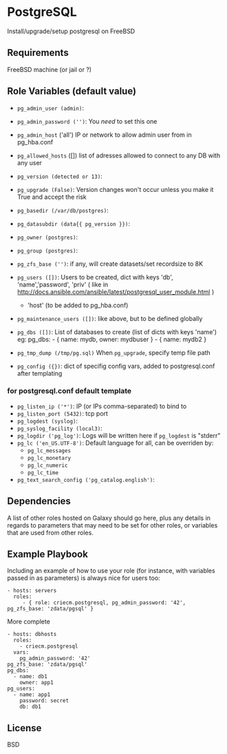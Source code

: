 # PostgreSQL

Install/upgrade/setup postgresql on FreeBSD

## Requirements

FreeBSD machine (or jail or ?)

## Role Variables (default value)

* `pg_admin_user (admin)`:
* `pg_admin_password ('')`:
  You *need* to set this one
* `pg_admin_host` ('all')
  IP or network to allow admin user from in pg_hba.conf
* `pg_allowed_hosts` ([])
  list of adresses allowed to connect to any DB with any user
* `pg_version (detected or 13)`:
* `pg_upgrade (False)`:
  Version changes won't occur unless you make it True and accept the risk
* `pg_basedir (/var/db/postgres)`:
* `pg_datasubdir (data{{ pg_version }})`:
* `pg_owner (postgres)`:
* `pg_group (postgres)`:
* `pg_zfs_base ('')`:
  if any, will create datasets/set recordsize to 8K
* `pg_users ([])`:
  Users to be created, dict with keys 'db', 'name','password', 'priv'
  ( like in http://docs.ansible.com/ansible/latest/postgresql_user_module.html )
  + 'host' (to be added to pg_hba.conf)
* `pg_maintenance_users ([])`:
  like above, but to be defined globally
* `pg_dbs ([])`:
  List of databases to create (list of dicts with keys 'name')
  eg:
    pg_dbs:
      - { name: mydb, owner: mydbuser }
      - { name: mydb2 }
* `pg_tmp_dump (/tmp/pg.sql)`
  When `pg_upgrade`, specify temp file path

* `pg_config ({})`:
  dict of specifig config vars, added to postgresql.conf after templating

### for postgresql.conf default template
* `pg_listen_ip ('*')`:
  IP (or IPs comma-separated) to bind to
* `pg_listen_port (5432)`:
  tcp port
* `pg_logdest (syslog)`:
* `pg_syslog_facility (local3)`:
* `pg_logdir ('pg_log')`:
  Logs will be written here if `pg_logdest` is "stderr"
* `pg_lc ('en_US.UTF-8')`:
  Default language for all, can be overriden by:
  * `pg_lc_messages`
  * `pg_lc_monetary`
  * `pg_lc_numeric`
  * `pg_lc_time`
* `pg_text_search_config ('pg_catalog.english')`:

Dependencies
------------

A list of other roles hosted on Galaxy should go here, plus any details in regards to parameters that may need to be set for other roles, or variables that are used from other roles.

Example Playbook
----------------

Including an example of how to use your role (for instance, with variables passed in as parameters) is always nice for users too:

    - hosts: servers
      roles:
         - { role: criecm.postgresql, pg_admin_password: '42', pg_zfs_base: 'zdata/pgsql' }

More complete

    - hosts: dbhosts
      roles:
        - criecm.postgresql
      vars:
        pg_admin_password: '42'
	pg_zfs_base: 'zdata/pgsql'
	pg_dbs:
	  - name: db1
	    owner: app1
	pg_users:
	  - name: app1
	    password: secret
	    db: db1

License
-------

BSD

